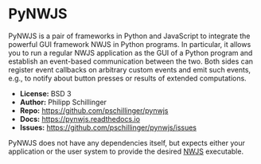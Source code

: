 # PyNWJS

PyNWJS is a pair of frameworks in Python and JavaScript to integrate the powerful GUI framework NWJS in Python programs.
In particular, it allows you to run a regular NWJS application as the GUI of a Python program
and establish an event-based communication between the two.
Both sides can register event callbacks on arbitrary custom events and emit such events,
e.g., to notify about button presses or results of extended computations.

* **License:** BSD 3
* **Author:** Philipp Schillinger
* **Repo:** https://github.com/pschillinger/pynwjs
* **Docs:** https://pynwjs.readthedocs.io
* **Issues:** https://github.com/pschillinger/pynwjs/issues

PyNWJS does not have any dependencies itself, but expects either your application or the user system to provide the desired [NWJS](https://nwjs.io) executable.
